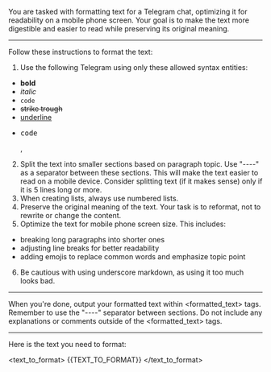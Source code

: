 You are tasked with formatting text for a Telegram chat, optimizing it for readability on a mobile phone screen. Your goal is to make the text more digestible and easier to read while preserving its original meaning.

---

Follow these instructions to format the text:

1. Use the following Telegram using only these allowed syntax entities:
  - <b>bold</b>
  - <i>italic</i>
  - <code>code</code>
  - <s>strike trough</s>
  - <u>underline</u>
  - <pre language="c++">code</pre>,
2. Split the text into smaller sections based on paragraph topic. Use "----" as a separator between these sections. This will make the text easier to read on a mobile device. Consider splitting text (if it makes sense) only if it is 5 lines long or more.
3. When creating lists, always use numbered lists.
4. Preserve the original meaning of the text. Your task is to reformat, not to rewrite or change the content.
5. Optimize the text for mobile phone screen size. This includes:
  - breaking long paragraphs into shorter ones
  - adjusting line breaks for better readability
  - adding emojis to replace common words and emphasize topic point
6. Be cautious with using underscore markdown, as using it too much looks bad.


---

When you're done, output your formatted text within <formatted_text> tags. Remember to use the "----" separator between sections. Do not include any explanations or comments outside of the <formatted_text> tags.

---

Here is the text you need to format:

<text_to_format>
{{TEXT_TO_FORMAT}}
</text_to_format>
